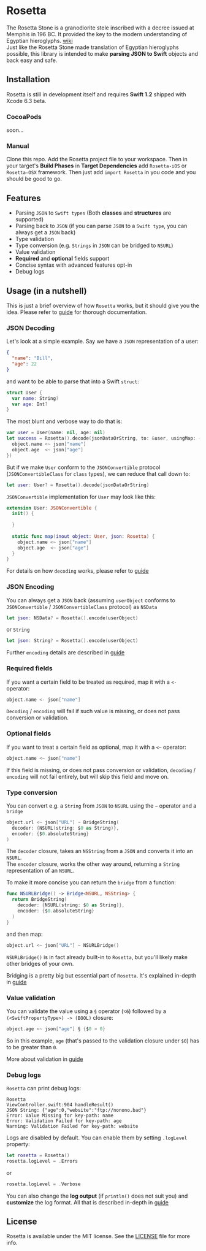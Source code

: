 # Rosetta
The Rosetta Stone is a granodiorite stele inscribed with a decree issued at Memphis in 196 BC. It provided the key to the modern understanding of Egyptian hieroglyphs. [wiki](http://en.wikipedia.org/wiki/Rosetta_Stone)  
Just like the Rosetta Stone made translation of Egyptian hieroglyphs possible, this library is intended to make **parsing JSON to Swift** objects and back easy and safe.

## Installation

Rosetta is still in development itself and requires **Swift 1.2** shipped with Xcode 6.3 beta.

### CocoaPods

soon…

### Manual

Clone this repo. Add the Rosetta project file to your workspace. Then in your target's **Build Phases** in **Target Dependencies** add `Rosetta-iOS` or `Rosetta-OSX` framework. Then just add `import Rosetta` in you code and you should be good to go.

## Features

* Parsing `JSON` to `Swift types` (Both **classes** and **structures** are supported)
* Parsing back to `JSON` (if you can parse `JSON` to a `Swift type`, you can always get a `JSON` back)
* Type validation
* Type conversion (e.g. `Strings` in `JSON` can be bridged to `NSURL`)
* Value validation
* **Required** and **optional** fields support
* Concise syntax with advanced features opt-in
* Debug logs

## Usage (in a nutshell)

This is just a brief overview of how `Rosetta` works, but it should give you the idea. Please refer to [guide](https://github.com/bartekchlebek/Rosetta/blob/documentation/GUIDE.md) for thorough documentation.

### JSON Decoding

Let's look at a simple example. Say we have a `JSON` representation of a user:
```json
{  
  "name": "Bill",
  "age": 22
}
```
and want to be able to parse that into a Swift `struct`:
```swift
struct User {
  var name: String?
  var age: Int?
}
```
The most blunt and verbose way to do that is:
```swift
var user = User(name: nil, age: nil)
let success = Rosetta().decode(jsonDataOrString, to: &user, usingMap: {(inout object: User, json) -> () in
  object.name <~ json["name"]
  object.age  <~ json["age"]
})
```
But if we make `User` conform to the `JSONConvertible` protocol (`JSONConvertibleClass` for `class` types), we can reduce that call down to:
```swift
let user: User? = Rosetta().decode(jsonDataOrString)
```
`JSONConvertible` implementation for `User` may look like this:
```swift
extension User: JSONConvertible {
  init() {
    
  }
  
  static func map(inout object: User, json: Rosetta) {
    object.name <~ json["name"]
    object.age  <~ json["age"]
  }
}
```
For details on how `decoding` works, please refer to [guide](https://github.com/bartekchlebek/Rosetta/blob/documentation/GUIDE.md#json-decodin)

### JSON Encoding

You can always get a `JSON` back (assuming `userObject` conforms to `JSONConvertible` / `JSONConvertibleClass` protocol) as `NSData`
```swift
let json: NSData? = Rosetta().encode(userObject)
```
or `String`
```swift
let json: String? = Rosetta().encode(userObject)
```
Further `encoding` details are described in [guide](https://github.com/bartekchlebek/Rosetta/blob/documentation/GUIDE.md#json-encoding)

### Required fields

If you want a certain field to be treated as required, map it with a `<-` operator:
```swift
object.name <- json["name"]
```
`Decoding` / `encoding` will fail if such value is missing, or does not pass conversion or validation.

### Optional fields

If you want to treat a certain field as optional, map it with a `<~` operator:
```swift
object.name <~ json["name"]
```
If this field is missing, or does not pass conversion or validation, `decoding` / `encoding` will not fail entirely, but will skip this field and move on.

### Type conversion

You can convert e.g. a `String` from `JSON` to `NSURL` using the `~` operator and a `bridge`
```swift
object.url <~ json["URL"] ~ BridgeString(
  decoder: {NSURL(string: $0 as String)},
  encoder: {$0.absoluteString}
)
```
The `decoder` closure, takes an `NSString` from a `JSON` and converts it into an `NSURL`.  
The `encoder` closure, works the other way around, returning a `String` representation of an `NSURL`.

To make it more concise you can return the `bridge` from a function:
```swift
func NSURLBridge() -> Bridge<NSURL, NSString> {
  return BridgeString(
    decoder: {NSURL(string: $0 as String)},
    encoder: {$0.absoluteString}
  )
}
```
and then map:
```swift
object.url <~ json["URL"] ~ NSURLBridge()
```
`NSURLBridge()` is in fact already built-in to `Rosetta`, but you'll likely make other bridges of your own.

Bridging is a pretty big but essential part of `Rosetta`. It's explained in-depth in [guide](https://github.com/bartekchlebek/Rosetta/blob/documentation/GUIDE.md#bridging-)

### Value validation

You can validate the value using a `§` operator (`⌥6`) followed by a  
`(<SwiftPropertyType>) -> (BOOL)` closure:
```swift
object.age <~ json["age"] § {$0 > 0}
```
So in this example, `age` (that's passed to the validation closure under `$0`) has to be greater than `0`.

More about validation in [guide](https://github.com/bartekchlebek/Rosetta/blob/documentation/GUIDE.md#validation-)

### Debug logs
`Rosetta` can print debug logs:
```
Rosetta
ViewController.swift:904 handleResult()
JSON String: {"age":0,"website":"ftp://nonono.bad"}
Error: Value Missing for key-path: name
Error: Validation Failed for key-path: age
Warning: Validation Failed for key-path: website
```
Logs are disabled by default. You can enable them by setting `.logLevel` property:
```swift
let rosetta = Rosetta()
rosetta.logLevel = .Errors
```
or
```swift
rosetta.logLevel = .Verbose
```
You can also change the **log output** (if `println()` does not suit you) and **customize** the log format. All that is described in-depth in [guide](https://github.com/bartekchlebek/Rosetta/blob/documentation/GUIDE.md#logs)

## License
Rosetta is available under the MIT license. See the [LICENSE](https://github.com/bartekchlebek/Rosetta/blob/master/LICENSE) file for more info.
